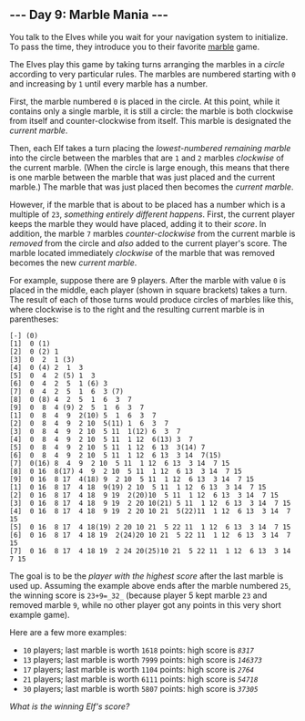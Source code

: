 ﻿
## --- Day 9: Marble Mania ---

You talk to the Elves while you wait for your navigation system to  initialize. To pass the time, they introduce you to their favorite  [marble](https://en.wikipedia.org/wiki/Marble_(toy))  game.

The Elves play this game by taking turns arranging the marbles in a  _circle_  according to very particular rules. The marbles are numbered starting with  `0`  and increasing by  `1`  until every marble has a number.

First, the marble numbered  `0`  is placed in the circle. At this point, while it contains only a single marble, it is still a circle: the marble is both clockwise from itself and counter-clockwise from itself. This marble is designated the  _current marble_.

Then, each Elf takes a turn placing the  _lowest-numbered remaining marble_  into the circle between the marbles that are  `1`  and  `2`  marbles  _clockwise_  of the current marble. (When the circle is large enough, this means that there is one marble between the marble that was just placed and the current marble.) The marble that was just placed then becomes the  _current marble_.

However, if the marble that is about to be placed has a number which is a multiple of  `23`,  _something entirely different happens_. First, the current player keeps the marble they would have placed, adding it to their  _score_. In addition, the marble  `7`  marbles  _counter-clockwise_  from the current marble is  _removed_  from the circle and  _also_  added to the current player's score. The marble located immediately  _clockwise_  of the marble that was removed becomes the new  _current marble_.

For example, suppose there are 9 players. After the marble with value  `0`  is placed in the middle, each player (shown in square brackets) takes a turn. The result of each of those turns would produce circles of marbles like this, where clockwise is to the right and the resulting current marble is in parentheses:

```
[-] (0)
[1]  0 (1)
[2]  0 (2) 1 
[3]  0  2  1 (3)
[4]  0 (4) 2  1  3 
[5]  0  4  2 (5) 1  3 
[6]  0  4  2  5  1 (6) 3 
[7]  0  4  2  5  1  6  3 (7)
[8]  0 (8) 4  2  5  1  6  3  7 
[9]  0  8  4 (9) 2  5  1  6  3  7 
[1]  0  8  4  9  2(10) 5  1  6  3  7 
[2]  0  8  4  9  2 10  5(11) 1  6  3  7 
[3]  0  8  4  9  2 10  5 11  1(12) 6  3  7 
[4]  0  8  4  9  2 10  5 11  1 12  6(13) 3  7 
[5]  0  8  4  9  2 10  5 11  1 12  6 13  3(14) 7 
[6]  0  8  4  9  2 10  5 11  1 12  6 13  3 14  7(15)
[7]  0(16) 8  4  9  2 10  5 11  1 12  6 13  3 14  7 15 
[8]  0 16  8(17) 4  9  2 10  5 11  1 12  6 13  3 14  7 15 
[9]  0 16  8 17  4(18) 9  2 10  5 11  1 12  6 13  3 14  7 15 
[1]  0 16  8 17  4 18  9(19) 2 10  5 11  1 12  6 13  3 14  7 15 
[2]  0 16  8 17  4 18  9 19  2(20)10  5 11  1 12  6 13  3 14  7 15 
[3]  0 16  8 17  4 18  9 19  2 20 10(21) 5 11  1 12  6 13  3 14  7 15 
[4]  0 16  8 17  4 18  9 19  2 20 10 21  5(22)11  1 12  6 13  3 14  7 15 
[5]  0 16  8 17  4 18(19) 2 20 10 21  5 22 11  1 12  6 13  3 14  7 15 
[6]  0 16  8 17  4 18 19  2(24)20 10 21  5 22 11  1 12  6 13  3 14  7 15 
[7]  0 16  8 17  4 18 19  2 24 20(25)10 21  5 22 11  1 12  6 13  3 14  7 15

```

The goal is to be the  _player with the highest score_  after the last marble is used up. Assuming the example above ends after the marble numbered  `25`, the winning score is  `23+9=_32_`  (because player 5 kept marble  `23`  and removed marble  `9`, while no other player got any points in this very short example game).

Here are a few more examples:

-   `10`  players; last marble is worth  `1618`  points: high score is  _`8317`_
-   `13`  players; last marble is worth  `7999`  points: high score is  _`146373`_
-   `17`  players; last marble is worth  `1104`  points: high score is  _`2764`_
-   `21`  players; last marble is worth  `6111`  points: high score is  _`54718`_
-   `30`  players; last marble is worth  `5807`  points: high score is  _`37305`_

_What is the winning Elf's score?_